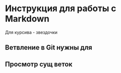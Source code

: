 # Инструкция для работы с Markdown

Для курсива - звездочки


## Ветвление в Git нужны для

## Просмотр сущ веток